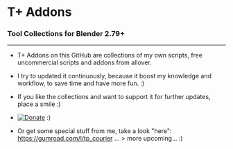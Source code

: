  # T+ Addons   
 ### Tool Collections for Blender 2.79+


-----------

* T+ Addons on this GitHub are collections of my own scripts, free uncommercial scripts and addons from allover.

* I try to updated it continuously, because it boost my knowledge and workflow, to save time and have more fun. :)

* If you like the collections and want to support it for further updates, place a smile :)

*  [![Donate](https://lh3.googleusercontent.com/XXiIsPRIiVRPp3r0yTcS9A-pR7o_qKQzQKy_6D-o7VxF4UgNsV1Kk8g7Ss27xLFbiF3wg1KiQWIiMS9-uNSicgiuOLZXEr-JggB6wwwx5ynfLJPCgmuf2n3nFq8nNJpObReKavkeTLg5kikBPLW6hKvMz2IPkHs_9sK5k2dt_de0vsZXj2MP8WC5E1BacfV2Al0vUVaJV37l7DInjNVZZ5W2SKCZ5ZD9vQEFFXob3K4ClmYhR9JLeT7tSMgrBrjK7IWngQIJy0cNrQgbnZNUxWuAjQdDK6gPOu4l-ac8npQ1XEbGQgGv6fz-JXzHFZSa9E0Qi9rPRTLQZrKi9NGUd3HYu4pfmTOFJKrtpD3OiSvwsgpkJjJ2n1JRUQhwQUbOFFueKWRfH32mpcqLIFv2iv-Lrog5vEjI2jFMwaZ79MtsNpe7bJ3eh_QNfX9PfVAs6lmq6f80qgdfqyEOWeCiHMTnYZHdxTzkQ4nT-1S5FaPJYJFUTIsbwwndpcCOfiv3ONVs75Tlrgrq20fNGOjyjeNJxHsi2nRmzRckmnT4rPhlnzFlgsm4_dByiYuGh4tw6-Ocu7jc1zLiJcu4mOrsRFRCtiN238CKK-64t-Q=w94-h20-no)](https://www.paypal.com/cgi-bin/webscr?cmd=_s-xclick&hosted_button_id=GTXQ32YXXM4NU)   :)

* Or get some special stuff from me, take a look "here": https://gumroad.com/l/tp_courier ... > more upcoming... :)



